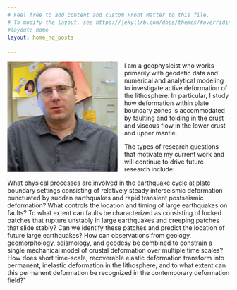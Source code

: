 ```yaml
---
# Feel free to add content and custom Front Matter to this file.
# To modify the layout, see https://jekyllrb.com/docs/themes/#overriding-theme-defaults
#layout: home
layout: home_no_posts

---
```



<img src="/assets/images/kaj.jpg" alt="Your Photo" width="250" style="float:left; margin-right:15px;">

I am a geophysicist who works primarily with geodetic data and numerical and analytical modeling to investigate active deformation of the lithosphere. In particular, I study how deformation within plate boundary zones is accommodated by faulting and folding in the crust and viscous flow in the lower crust and upper mantle.

The types of research questions that motivate my current work and will continue to drive future research include:

What physical processes are involved in the earthquake cycle at plate boundary settings consisting of relatively steady interseismic deformation punctuated by sudden earthquakes and rapid transient postseismic deformation?
What controls the location and timing of large earthquakes on faults? To what extent can faults be characterized as consisting of locked patches that rupture unstably in large earthquakes and creeping patches that slide stably? Can we identify these patches and predict the location of future large earthquakes?
How can observations from geology, geomorphology, seismology, and geodesy be combined to constrain a single mechanical model of crustal deformation over multiple time scales?
How does short time-scale, recoverable elastic deformation transform into permanent, inelastic deformation in the lithosphere, and to what extent can this permanent deformation be recognized in the contemporary deformation field?"